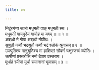 ```yaml
---
title: ४५

---
```

निर्दुरर्मण्य ऊर्जा मधुमती वाङ् मधुमती स्थ ।  
मधुमतीं वाचमुदेयं वाचोहं मा यवम् ॥ ॥ १ ॥  
अदब्धो मे गोपा अदब्धो गोपीथः ।  
सुश्रुतौ कर्णौ भद्रश्रुतौ कर्णौ भद्रं श्लोकं श्रूयासम्॥ २ ॥  
उपश्रुतिश्च मानुश्रुतिश्च मा हाशिष्टां सौपर्णं चक्षुरजस्रं ज्योतिः ।  
ऋषीणां प्रस्तरोसि नमो दैवाय प्रस्तराय ।  
मूर्धाहं रयीणां मूर्धा समानानां भूयासम्॥ ३ ॥  
  